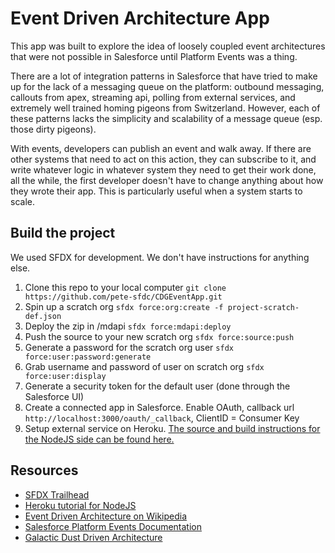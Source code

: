 # Event Driven Architecture App
This app was built to explore the idea of loosely coupled event architectures that were not possible in Salesforce until Platform Events was a thing.

There are a lot of integration patterns in Salesforce that have tried to make up for the lack of a messaging queue on the platform: outbound messaging, callouts from apex, streaming api, polling from external services, and extremely well trained homing pigeons from Switzerland. However, each of these patterns lacks the simplicity and scalability of a message queue (esp. those dirty pigeons).

With events, developers can publish an event and walk away. If there are other systems that need to act on this action, they can subscribe to it, and write whatever logic in whatever system they need to get their work done, all the while, the first developer doesn't have to change anything about how they wrote their app. This is particularly useful when a system starts to scale.

## Build the project
We used SFDX for development. We don't have instructions for anything else.
1. Clone this repo to your local computer `git clone https://github.com/pete-sfdc/CDGEventApp.git`
2. Spin up a scratch org `sfdx force:org:create -f project-scratch-def.json`
3. Deploy the zip in /mdapi `sfdx force:mdapi:deploy`
4. Push the source to your new scratch org `sfdx force:source:push`
5. Generate a password for the scratch org user `sfdx force:user:password:generate`
6. Grab username and password of user on scratch org `sfdx force:user:display`
7. Generate a security token for the default user (done through the Salesforce UI)
8. Create a connected app in Salesforce. Enable OAuth, callback url `http://localhost:3000/oauth/_callback`, ClientID = Consumer Key
9. Setup external service on Heroku. [The source and build instructions for the NodeJS side can be found here.](https://github.com/cowie/platformEventsNodeDemo)

## Resources
- [SFDX Trailhead](https://trailhead.salesforce.com/en/trails/sfdx_get_started)
- [Heroku tutorial for NodeJS](https://devcenter.heroku.com/articles/getting-started-with-nodejs#introduction)
- [Event Driven Architecture on Wikipedia](https://en.wikipedia.org/wiki/Event-driven_architecture)
- [Salesforce Platform Events Documentation](https://developer.salesforce.com/docs/atlas.en-us.platform_events.meta/platform_events/platform_events_intro_emp.htm)
- [Galactic Dust Driven Architecture](http://www.nyan.cat/)